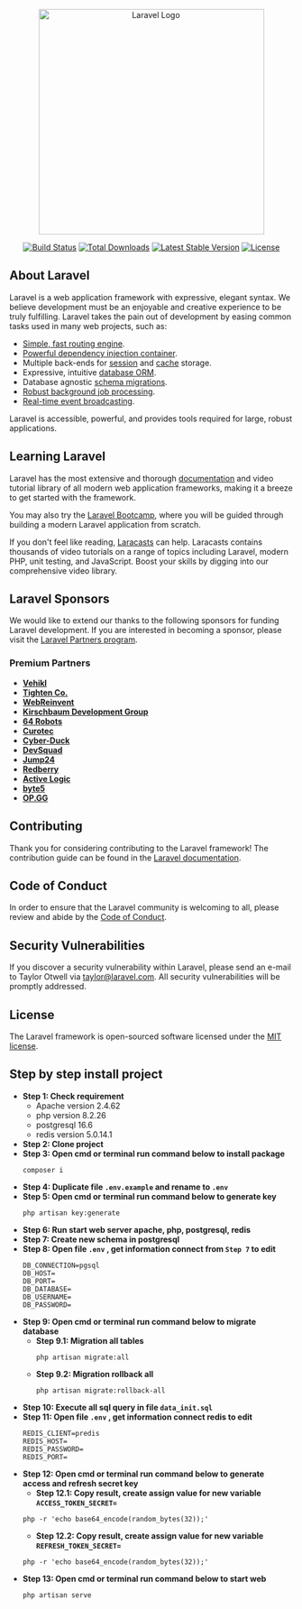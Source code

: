 <p align="center"><a href="https://laravel.com" target="_blank"><img src="https://raw.githubusercontent.com/laravel/art/master/logo-lockup/5%20SVG/2%20CMYK/1%20Full%20Color/laravel-logolockup-cmyk-red.svg" width="400" alt="Laravel Logo"></a></p>

<p align="center">
<a href="https://github.com/laravel/framework/actions"><img src="https://github.com/laravel/framework/workflows/tests/badge.svg" alt="Build Status"></a>
<a href="https://packagist.org/packages/laravel/framework"><img src="https://img.shields.io/packagist/dt/laravel/framework" alt="Total Downloads"></a>
<a href="https://packagist.org/packages/laravel/framework"><img src="https://img.shields.io/packagist/v/laravel/framework" alt="Latest Stable Version"></a>
<a href="https://packagist.org/packages/laravel/framework"><img src="https://img.shields.io/packagist/l/laravel/framework" alt="License"></a>
</p>

## About Laravel

Laravel is a web application framework with expressive, elegant syntax. We believe development must be an enjoyable and creative experience to be truly fulfilling. Laravel takes the pain out of development by easing common tasks used in many web projects, such as:

-   [Simple, fast routing engine](https://laravel.com/docs/routing).
-   [Powerful dependency injection container](https://laravel.com/docs/container).
-   Multiple back-ends for [session](https://laravel.com/docs/session) and [cache](https://laravel.com/docs/cache) storage.
-   Expressive, intuitive [database ORM](https://laravel.com/docs/eloquent).
-   Database agnostic [schema migrations](https://laravel.com/docs/migrations).
-   [Robust background job processing](https://laravel.com/docs/queues).
-   [Real-time event broadcasting](https://laravel.com/docs/broadcasting).

Laravel is accessible, powerful, and provides tools required for large, robust applications.

## Learning Laravel

Laravel has the most extensive and thorough [documentation](https://laravel.com/docs) and video tutorial library of all modern web application frameworks, making it a breeze to get started with the framework.

You may also try the [Laravel Bootcamp](https://bootcamp.laravel.com), where you will be guided through building a modern Laravel application from scratch.

If you don't feel like reading, [Laracasts](https://laracasts.com) can help. Laracasts contains thousands of video tutorials on a range of topics including Laravel, modern PHP, unit testing, and JavaScript. Boost your skills by digging into our comprehensive video library.

## Laravel Sponsors

We would like to extend our thanks to the following sponsors for funding Laravel development. If you are interested in becoming a sponsor, please visit the [Laravel Partners program](https://partners.laravel.com).

### Premium Partners

-   **[Vehikl](https://vehikl.com/)**
-   **[Tighten Co.](https://tighten.co)**
-   **[WebReinvent](https://webreinvent.com/)**
-   **[Kirschbaum Development Group](https://kirschbaumdevelopment.com)**
-   **[64 Robots](https://64robots.com)**
-   **[Curotec](https://www.curotec.com/services/technologies/laravel/)**
-   **[Cyber-Duck](https://cyber-duck.co.uk)**
-   **[DevSquad](https://devsquad.com/hire-laravel-developers)**
-   **[Jump24](https://jump24.co.uk)**
-   **[Redberry](https://redberry.international/laravel/)**
-   **[Active Logic](https://activelogic.com)**
-   **[byte5](https://byte5.de)**
-   **[OP.GG](https://op.gg)**

## Contributing

Thank you for considering contributing to the Laravel framework! The contribution guide can be found in the [Laravel documentation](https://laravel.com/docs/contributions).

## Code of Conduct

In order to ensure that the Laravel community is welcoming to all, please review and abide by the [Code of Conduct](https://laravel.com/docs/contributions#code-of-conduct).

## Security Vulnerabilities

If you discover a security vulnerability within Laravel, please send an e-mail to Taylor Otwell via [taylor@laravel.com](mailto:taylor@laravel.com). All security vulnerabilities will be promptly addressed.

## License

The Laravel framework is open-sourced software licensed under the [MIT license](https://opensource.org/licenses/MIT).

## Step by step install project

-   **Step 1: Check requirement**
    -   Apache version 2.4.62
    -   php version 8.2.26
    -   postgresql 16.6
    -   redis version 5.0.14.1
-   **Step 2: Clone project**
-   **Step 3: Open cmd or terminal run command below to install package**
    ```
    composer i
    ```
-   **Step 4: Duplicate file `.env.example` and rename to `.env`**
-   **Step 5: Open cmd or terminal run command below to generate key**
    ```
    php artisan key:generate
    ```
-   **Step 6: Run start web server apache, php, postgresql, redis**
-   **Step 7: Create new schema in postgresql**
-   **Step 8: Open file `.env` , get information connect from `Step 7` to edit**
    ```
    DB_CONNECTION=pgsql
    DB_HOST=
    DB_PORT=
    DB_DATABASE=
    DB_USERNAME=
    DB_PASSWORD=
    ```
-   **Step 9: Open cmd or terminal run command below to migrate database**
    -   **Step 9.1: Migration all tables**
        ```
        php artisan migrate:all
        ```
    -   **Step 9.2: Migration rollback all**
        ```
        php artisan migrate:rollback-all
        ```
-   **Step 10: Execute all sql query in file `data_init.sql`**
-   **Step 11: Open file `.env` , get information connect redis to edit**
    ```
    REDIS_CLIENT=predis
    REDIS_HOST=
    REDIS_PASSWORD=
    REDIS_PORT=
    ```
-   **Step 12: Open cmd or terminal run command below to generate access and refresh secret key**
    -   **Step 12.1: Copy result, create assign value for new variable `ACCESS_TOKEN_SECRET=`**
    ```
    php -r 'echo base64_encode(random_bytes(32));'
    ```
    -   **Step 12.2: Copy result, create assign value for new variable `REFRESH_TOKEN_SECRET=`**
    ```
    php -r 'echo base64_encode(random_bytes(32));'
    ```
-   **Step 13: Open cmd or terminal run command below to start web**
    ```
    php artisan serve
    ```
